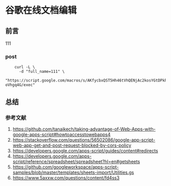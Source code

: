 # 谷歌在线文档编辑

## 前言

111

### post

```shell
    curl -L \
      -d "full_name=111" \
      "https://script.google.com/macros/s/AKfycbxQST5Hh46tVhQENjAc2kosYGtDPkhOUyBa8TvcBCnPXR6c_7N3Cr_ebnBb-oVhgq4G/exec"
```

## 总结

### 参考文献

1. <https://github.com/tanaikech/taking-advantage-of-Web-Apps-with-google-apps-script#howtoaccesstowebapps4>
2. <https://stackoverflow.com/questions/56502086/google-app-script-web-app-get-and-post-request-blocked-by-cors-policy>
3. <https://developers.google.com/apps-script/guides/content#redirects>
4. <https://developers.google.com/apps-script/reference/spreadsheet/spreadsheet?hl=en#getsheets>
5. <https://github.com/googleworkspace/apps-script-samples/blob/master/templates/sheets-import/Utilities.gs>
6. <https://www.5axxw.com/questions/content/fd4ss3>
